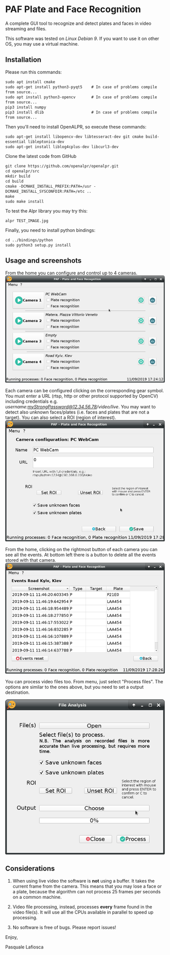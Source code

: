 # PAF Plate and Face Recognition
A complete GUI tool to recognize and detect plates and faces in video streaming and files.

This software was tested on _Linux Debian 9_. If you want to use it on other OS, you may use a virtual machine.

## Installation
Please run this commands:
```
sudo apt install cmake
sudo apt-get install python3-pyqt5    # In case of problems compile from source...
sudo apt install python3-opencv       # In case of problems compile from source...
pip3 install numpy
pip3 install dlib                     # In case of problems compile from source...
```
Then you'll need to install OpenALPR, so execute these commands:
```
sudo apt-get install libopencv-dev libtesseract-dev git cmake build-essential libleptonica-dev
sudo apt-get install liblog4cplus-dev libcurl3-dev
```
Clone the latest code from GitHub
```
git clone https://github.com/openalpr/openalpr.git
cd openalpr/src
mkdir build
cd build
cmake -DCMAKE_INSTALL_PREFIX:PATH=/usr -DCMAKE_INSTALL_SYSCONFDIR:PATH=/etc ..
make
sudo make install
```
To test the Alpr library you may try this:
```
alpr TEST_IMAGE.jpg
```
Finally, you need to install python bindings:
```
cd ../bindings/python
sudo python3 setup.py install
```

## Usage and screenshots
From the home you can configure and control up to 4 cameras.
![Home](/Screenshots/home.png?raw=true "Home")

Each camera can be configured clicking on the corresponding gear symbol. You must enter a URL (rtsp, http or other protocol supported by OpenCV) including credentials e.g. _username:myStrongPassword@12.34.56.78/video/live_.
You may want to detect also unknown faces/plates (i.e. faces and plates that are not a target).
You can also select a ROI (region of interest).
![Configure camera](/Screenshots/cameraconfig.png?raw=true "Camera configuration")

From the home, clicking on the rightmost button of each camera you can see all the events. At bottom left there is a button to delete all the events stored with that camera. 
![Events](/Screenshots/events.png?raw=true "Camera events")

You can process video files too. From menu, just select "Process files". The options are similar to the ones above, but you need to set a output destination.

![File process](/Screenshots/fileprocess.png?raw=true "File process")



## Considerations
1) When using live video the software is __not__ using a buffer. It takes the current frame from the camera. This means that you may lose a face or a plate, because the algorithm can not process 25 frames per seconds on a common machine.

2) Video file processing, instead, processes __every__ frame found in the video file(s). It will use all the CPUs available in parallel to speed up processing.

3) No software is free of bugs. Please report issues!


Enjoy,

Pasquale Lafiosca
